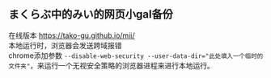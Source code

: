 ## まくらぶ中的みい的网页小gal备份  

在线版本 https://tako-gu.github.io/mii/  
本地运行时，浏览器会发送跨域报错  
chrome添加参数 `--disable-web-security --user-data-dir="此处填入一个临时的文件夹"`，来运行一个无视安全策略的浏览器进程来进行本地运行。  

